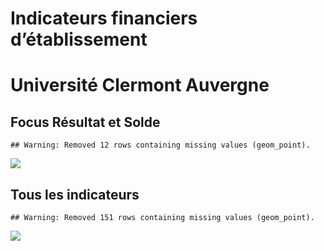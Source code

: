 Indicateurs financiers d’établissement
================

# Université Clermont Auvergne

## Focus Résultat et Solde

    ## Warning: Removed 12 rows containing missing values (geom_point).

![](université_clermont_auvergne_files/figure-gfm/etab.focus-1.png)<!-- -->

## Tous les indicateurs

    ## Warning: Removed 151 rows containing missing values (geom_point).

![](université_clermont_auvergne_files/figure-gfm/etab-1.png)<!-- -->
